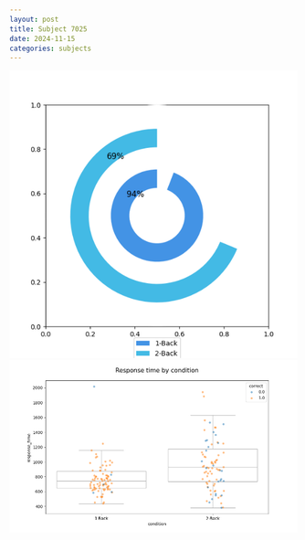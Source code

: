 ```yaml
---
layout: post
title: Subject 7025
date: 2024-11-15
categories: subjects
---
```


![](data/7025/run-9/7025_accuracy_by_condition.png)
![](data/7025/run-9/7025_response_time_by_condition.png)
